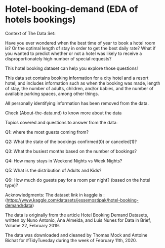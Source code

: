 # Hotel-booking-demand (EDA of hotels bookings)

Context of The Data Set:

Have you ever wondered when the best time of year to book a hotel room is? Or the optimal length of stay in order to get the best daily rate? What if you wanted to predict whether or not a hotel was likely to receive a disproportionately high number of special requests?

This hotel booking dataset can help you explore those questions!

This data set contains booking information for a city hotel and a resort hotel, and includes information such as when the booking was made, length of stay, the number of adults, children, and/or babies, and the number of available parking spaces, among other things.

All personally identifying information has been removed from the data.

Check (About-the-data.md) to know more about the data 

Topics covered and questions to answer from the data:

Q1: where the most guests coming from?

Q2: What the state of the bookings confirmed(0) or canceled(1)?

Q3: What the busiest months based on the number of bookings?

Q4: How many stays in Weekend Nights vs Week Nights?

Q5: What is the distribution of Adults and Kids?

Q6: How much do guests pay for a room per night? (based on the hotel type)?

Acknowledgments:
The dataset link in kaggle is : (https://www.kaggle.com/datasets/jessemostipak/hotel-booking-demand/data)

The data is originally from the article Hotel Booking Demand Datasets, written by Nuno Antonio, Ana Almeida, and Luis Nunes for Data in Brief, Volume 22, February 2019.

The data was downloaded and cleaned by Thomas Mock and Antoine Bichat for #TidyTuesday during the week of February 11th, 2020.
